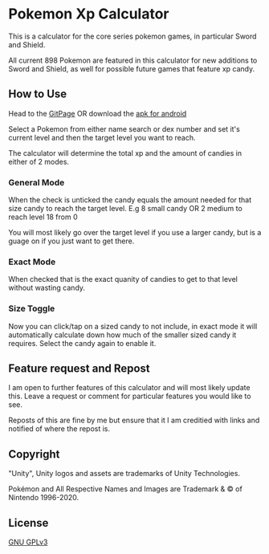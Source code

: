 # Pokemon Xp Calculator
This is a calculator for the core series pokemon games,
in particular Sword and Shield.

All current 898 Pokemon are featured in this calculator for new additions
to Sword and Shield, as well for possible future games that feature xp candy.

## How to Use
Head to the [GitPage](https://cazaman11.github.io/PokemonXpCalculator/) OR download the [apk for android](https://github.com/cazaman11/PokemonXpCalculator/releases/download/1.3/PokemonXpCalc.apk)

Select a Pokemon from either name search or dex number
and set it's current level and then the target level 
you want to reach.

The calculator will determine the total xp and the 
amount of candies in either of 2 modes.

### General Mode
When the check is unticked the candy equals the amount
needed for that size candy to reach the target level.
E.g 8 small candy OR 2 medium to reach level 18 from 0

You will most likely go over the target level if you use
a larger candy, but is a guage on if you just want to get
there.

### Exact Mode
When checked that is the exact quanity of candies to get
to that level without wasting candy.

### Size Toggle
Now you can click/tap on a sized candy to not include, in
exact mode it will automatically calculate down how much
of the smaller sized candy it requires. Select the candy
again to enable it.

## Feature request and Repost
I am open to further features of this calculator and will 
most likely update this. Leave a request or comment for 
particular features you would like to see.

Reposts of this are fine by me but ensure that it I am
creditied with links and notified of where the repost is.

## Copyright
"Unity", Unity logos and assets are trademarks of Unity 
Technologies.

Pokémon and All Respective Names and Images are Trademark
 & © of Nintendo 1996-2020.

## License
[GNU GPLv3](https://choosealicense.com/licenses/gpl-3.0/)

